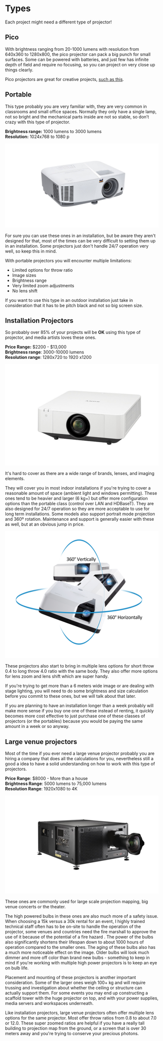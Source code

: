 # Types

Each project might need a different type of projector!

## Pico

With brightness ranging from 20-1000 lumens with resolution from 640x360 to 1280x800, the pico projector can pack a big punch for small surfaces. Some can be powered with batteries, and just few has infinite depth of field and require no focusing, so you can project on very close up things clearly.

Pico projectors are great for creative projects, [such as this](https://www.youtube.com/watch?v=cwL3PEeE0).

## Portable

This type probably you are very familiar with, they are very common in classrooms and small office spaces. Normally they only have a single lamp, not so bright and the mechanical parts inside are not so stable, so don’t crazy with this type of projector.

**Brightness range:** 1000 lumens to 3000 lumens  
**Resolution:** 1024x768 to 1080 p

![](../../.gitbook/assets/portable_projector.png)

For sure you can use these ones in an installation, but be aware they aren't designed for that, most of the times can be very difficult to setting them up in an installation. Some projectors just don't handle 24/7 operation very well, so keep this in mind. 

With portable projectors you will encounter multiple limitations: 

* Limited options for throw ratio 
* Image sizes
*  Brightness range
* Very limited zoom adjustments
* No lens shift

If you want to use this type in an outdoor installation just take in consideration that it has to be pitch black and not so big screen size.

## Installation Projectors

So probably over 85% of your projects will be **OK** using this type of projector, and media artists loves these ones.

**Price Range:** $2200 - $13,000  
**Brightness range**: 3000-10000 lumens  
**Resolution range**: 1280x720 to 1920 x1200

![](../../.gitbook/assets/installationprojector.png)

It's hard to cover  as there are a wide range of brands, lenses, and imaging elements. 

They will cover you in most indoor installations if you're trying to cover a reasonable amount of space \(ambient light and windows permitting\). These ones tend to be heavier and larger \(6 kg+\) but offer more configuration options than the portable class \(control over LAN and HDBaseT\). They are also designed for 24/7 operation so they are more acceptable to use for long term installations. Some models also support portrait mode projection and 360º rotation. Maintenance and support is generally easier with these as well, but at an obvious jump in price.

![Viewsonic LS700HD: good projector for permanent installation and the price is under 2000$](../../.gitbook/assets/09-360-degree.jpg)

These projectors also start to bring in multiple lens options for short throw 0.4 to long throw 4.0 ratio with the same body. They also offer more options for lens zoom and lens shift which are super handy.

If you're trying to get more than a 6 meters wide image or are dealing with stage lighting,  you will need to do some brightness and size calculation before you commit to these ones, but we will talk about that later. 

If you are planning to have an installation longer than a week probably will make more sense if you buy one one of these instead of renting, it quickly becomes more cost effective to just purchase one of these classes of projectors \(or the portables\) because you would be paying the same amount in a week or so anyway.





## Large venue projectors

Most of the time if you ever need a large venue projector probably you are hiring a company that does all the calculations for you,  nevertheless still a good a idea to have a solid understanding on how to work with this type of projectors. 

**Price Range**: $8000 - More than a house  
**Brightness Range**: 5000 lumens to 75,000 lumens   
**Resolution Range**: 1920x1080 to 4K

![](../../.gitbook/assets/lgv_projector.png)

These ones are commonly used for large scale projection mapping, big venue concerts or the theater. 

The high powered bulbs in these ones are also much more of a safety issue. When choosing a 15k versus a 30k rental for an event, I highly trained technical staff often has to be on-site to handle the operation of the projector, some venues and countries need the fire marshall to approve the use of it because of the potential of a fire hazard . The power of the bulbs also significantly shortens their lifespan down to about 1000 hours of operation compared to the smaller ones. The aging of these bulbs also has a much more noticeable effect on the image. Older bulbs will look much dimmer and more off color than brand new bulbs - something to keep in mind if you're working with multiple high power projectors is to keep an eye on bulb life.

Placement and mounting of these projectors is another important consideration. Some of the larger ones weigh 100+ kg and will require trussing and investigation about whether the ceiling or structure can actually support them. For some events you may end up constructing a scaffold tower with the huge projector on top, and with your power supplies, media servers and workspaces underneath.

Like installation projectors, large venue projectors often offer multiple lens options for the same projector. Most offer throw ratios from 0.8 to about 7.0 or 12.0. These super zoomed ratios are helpful if you have a really tall building to projection map from the ground, or a screen that is over 30 meters away and you're trying to conserve your precious photons. 

